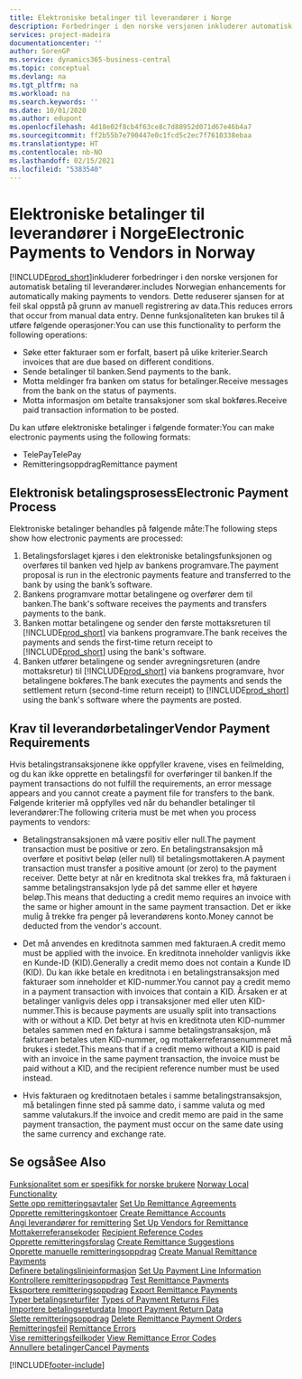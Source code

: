 ```yaml
---
title: Elektroniske betalinger til leverandører i Norge
description: Forbedringer i den norske versjonen inkluderer automatisk betaling til leverandører.
services: project-madeira
documentationcenter: ''
author: SorenGP
ms.service: dynamics365-business-central
ms.topic: conceptual
ms.devlang: na
ms.tgt_pltfrm: na
ms.workload: na
ms.search.keywords: ''
ms.date: 10/01/2020
ms.author: edupont
ms.openlocfilehash: 4d18e02f8cb4f63ce8c7d88952d071d67e46b4a7
ms.sourcegitcommit: ff2b55b7e790447e0c1fcd5c2ec7f7610338ebaa
ms.translationtype: HT
ms.contentlocale: nb-NO
ms.lasthandoff: 02/15/2021
ms.locfileid: "5383540"
---
```

# <a name="electronic-payments-to-vendors-in-norway"></a><span data-ttu-id="142a4-103">Elektroniske betalinger til leverandører i Norge</span><span class="sxs-lookup"><span data-stu-id="142a4-103">Electronic Payments to Vendors in Norway</span></span>
[!INCLUDE[prod_short](../../includes/prod_short.md)]<span data-ttu-id="142a4-104">inkluderer forbedringer i den norske versjonen for automatisk betaling til leverandører.</span><span class="sxs-lookup"><span data-stu-id="142a4-104">includes Norwegian enhancements for automatically making payments to vendors.</span></span> <span data-ttu-id="142a4-105">Dette reduserer sjansen for at feil skal oppstå på grunn av manuell registrering av data.</span><span class="sxs-lookup"><span data-stu-id="142a4-105">This reduces errors that occur from manual data entry.</span></span> <span data-ttu-id="142a4-106">Denne funksjonaliteten kan brukes til å utføre følgende operasjoner:</span><span class="sxs-lookup"><span data-stu-id="142a4-106">You can use this functionality to perform the following operations:</span></span>  

- <span data-ttu-id="142a4-107">Søke etter fakturaer som er forfalt, basert på ulike kriterier.</span><span class="sxs-lookup"><span data-stu-id="142a4-107">Search invoices that are due based on different conditions.</span></span>  
- <span data-ttu-id="142a4-108">Sende betalinger til banken.</span><span class="sxs-lookup"><span data-stu-id="142a4-108">Send payments to the bank.</span></span>  
- <span data-ttu-id="142a4-109">Motta meldinger fra banken om status for betalinger.</span><span class="sxs-lookup"><span data-stu-id="142a4-109">Receive messages from the bank on the status of payments.</span></span>  
- <span data-ttu-id="142a4-110">Motta informasjon om betalte transaksjoner som skal bokføres.</span><span class="sxs-lookup"><span data-stu-id="142a4-110">Receive paid transaction information to be posted.</span></span>  

<span data-ttu-id="142a4-111">Du kan utføre elektroniske betalinger i følgende formater:</span><span class="sxs-lookup"><span data-stu-id="142a4-111">You can make electronic payments using the following formats:</span></span>  

- <span data-ttu-id="142a4-112">TelePay</span><span class="sxs-lookup"><span data-stu-id="142a4-112">TelePay</span></span>  
- <span data-ttu-id="142a4-113">Remitteringsoppdrag</span><span class="sxs-lookup"><span data-stu-id="142a4-113">Remittance payment</span></span>  

## <a name="electronic-payment-process"></a><span data-ttu-id="142a4-114">Elektronisk betalingsprosess</span><span class="sxs-lookup"><span data-stu-id="142a4-114">Electronic Payment Process</span></span>  
<span data-ttu-id="142a4-115">Elektroniske betalinger behandles på følgende måte:</span><span class="sxs-lookup"><span data-stu-id="142a4-115">The following steps show how electronic payments are processed:</span></span>  

1.  <span data-ttu-id="142a4-116">Betalingsforslaget kjøres i den elektroniske betalingsfunksjonen og overføres til banken ved hjelp av bankens programvare.</span><span class="sxs-lookup"><span data-stu-id="142a4-116">The payment proposal is run in the electronic payments feature and transferred to the bank by using the bank’s software.</span></span>  
2.  <span data-ttu-id="142a4-117">Bankens programvare mottar betalingene og overfører dem til banken.</span><span class="sxs-lookup"><span data-stu-id="142a4-117">The bank's software receives the payments and transfers payments to the bank.</span></span>  
3.  <span data-ttu-id="142a4-118">Banken mottar betalingene og sender den første mottaksreturen til [!INCLUDE[prod_short](../../includes/prod_short.md)] via bankens programvare.</span><span class="sxs-lookup"><span data-stu-id="142a4-118">The bank receives the payments and sends the first-time return receipt to [!INCLUDE[prod_short](../../includes/prod_short.md)] using the bank's software.</span></span>  
4.  <span data-ttu-id="142a4-119">Banken utfører betalingene og sender avregningsreturen (andre mottaksretur) til [!INCLUDE[prod_short](../../includes/prod_short.md)] via bankens programvare, hvor betalingene bokføres.</span><span class="sxs-lookup"><span data-stu-id="142a4-119">The bank executes the payments and sends the settlement return (second-time return receipt) to [!INCLUDE[prod_short](../../includes/prod_short.md)] using the bank's software where the payments are posted.</span></span>  

## <a name="vendor-payment-requirements"></a><span data-ttu-id="142a4-120">Krav til leverandørbetalinger</span><span class="sxs-lookup"><span data-stu-id="142a4-120">Vendor Payment Requirements</span></span>  
<span data-ttu-id="142a4-121">Hvis betalingstransaksjonene ikke oppfyller kravene, vises en feilmelding, og du kan ikke opprette en betalingsfil for overføringer til banken.</span><span class="sxs-lookup"><span data-stu-id="142a4-121">If the payment transactions do not fulfill the requirements, an error message appears and you cannot create a payment file for transfers to the bank.</span></span> <span data-ttu-id="142a4-122">Følgende kriterier må oppfylles ved når du behandler betalinger til leverandører:</span><span class="sxs-lookup"><span data-stu-id="142a4-122">The following criteria must be met when you process payments to vendors:</span></span>  

- <span data-ttu-id="142a4-123">Betalingstransaksjonen må være positiv eller null.</span><span class="sxs-lookup"><span data-stu-id="142a4-123">The payment transaction must be positive or zero.</span></span> <span data-ttu-id="142a4-124">En betalingstransaksjon må overføre et positivt beløp (eller null) til betalingsmottakeren.</span><span class="sxs-lookup"><span data-stu-id="142a4-124">A payment transaction must transfer a positive amount (or zero) to the payment receiver.</span></span> <span data-ttu-id="142a4-125">Dette betyr at når en kreditnota skal trekkes fra, må fakturaen i samme betalingstransaksjon lyde på det samme eller et høyere beløp.</span><span class="sxs-lookup"><span data-stu-id="142a4-125">This means that deducting a credit memo requires an invoice with the same or higher amount in the same payment transaction.</span></span> <span data-ttu-id="142a4-126">Det er ikke mulig å trekke fra penger på leverandørens konto.</span><span class="sxs-lookup"><span data-stu-id="142a4-126">Money cannot be deducted from the vendor's account.</span></span>  

- <span data-ttu-id="142a4-127">Det må anvendes en kreditnota sammen med fakturaen.</span><span class="sxs-lookup"><span data-stu-id="142a4-127">A credit memo must be applied with the invoice.</span></span> <span data-ttu-id="142a4-128">En kreditnota inneholder vanligvis ikke en Kunde-ID (KID).</span><span class="sxs-lookup"><span data-stu-id="142a4-128">Generally a credit memo does not contain a Kunde ID (KID).</span></span> <span data-ttu-id="142a4-129">Du kan ikke betale en kreditnota i en betalingstransaksjon med fakturaer som inneholder et KID-nummer.</span><span class="sxs-lookup"><span data-stu-id="142a4-129">You cannot pay a credit memo in a payment transaction with invoices that contain a KID.</span></span> <span data-ttu-id="142a4-130">Årsaken er at betalinger vanligvis deles opp i transaksjoner med eller uten KID-nummer.</span><span class="sxs-lookup"><span data-stu-id="142a4-130">This is because payments are usually split into transactions with or without a KID.</span></span> <span data-ttu-id="142a4-131">Det betyr at hvis en kreditnota uten KID-nummer betales sammen med en faktura i samme betalingstransaksjon, må fakturaen betales uten KID-nummer, og mottakerreferansenummeret må brukes i stedet.</span><span class="sxs-lookup"><span data-stu-id="142a4-131">This means that if a credit memo without a KID is paid with an invoice in the same payment transaction, the invoice must be paid without a KID, and the recipient reference number must be used instead.</span></span>  

- <span data-ttu-id="142a4-132">Hvis fakturaen og kreditnotaen betales i samme betalingstransaksjon, må betalingen finne sted på samme dato, i samme valuta og med samme valutakurs.</span><span class="sxs-lookup"><span data-stu-id="142a4-132">If the invoice and credit memo are paid in the same payment transaction, the payment must occur on the same date using the same currency and exchange rate.</span></span>  

## <a name="see-also"></a><span data-ttu-id="142a4-133">Se også</span><span class="sxs-lookup"><span data-stu-id="142a4-133">See Also</span></span>  
 <span data-ttu-id="142a4-134">[Funksjonalitet som er spesifikk for norske brukere](norway-local-functionality.md) </span><span class="sxs-lookup"><span data-stu-id="142a4-134">[Norway Local Functionality](norway-local-functionality.md) </span></span>  
 <span data-ttu-id="142a4-135">[Sette opp remitteringsavtaler](how-to-set-up-remittance-agreements.md) </span><span class="sxs-lookup"><span data-stu-id="142a4-135">[Set Up Remittance Agreements](how-to-set-up-remittance-agreements.md) </span></span>  
 <span data-ttu-id="142a4-136">[Opprette remitteringskontoer](how-to-create-remittance-accounts.md) </span><span class="sxs-lookup"><span data-stu-id="142a4-136">[Create Remittance Accounts](how-to-create-remittance-accounts.md) </span></span>  
 <span data-ttu-id="142a4-137">[Angi leverandører for remittering](how-to-set-up-vendors-for-remittance.md) </span><span class="sxs-lookup"><span data-stu-id="142a4-137">[Set Up Vendors for Remittance](how-to-set-up-vendors-for-remittance.md) </span></span>  
 <span data-ttu-id="142a4-138">[Mottakerreferansekoder](recipient-reference-codes.md) </span><span class="sxs-lookup"><span data-stu-id="142a4-138">[Recipient Reference Codes](recipient-reference-codes.md) </span></span>  
 <span data-ttu-id="142a4-139">[Opprette remitteringsforslag](how-to-create-remittance-suggestions.md) </span><span class="sxs-lookup"><span data-stu-id="142a4-139">[Create Remittance Suggestions](how-to-create-remittance-suggestions.md) </span></span>  
 <span data-ttu-id="142a4-140">[Opprette manuelle remitteringsoppdrag](how-to-create-manual-remittance-payments.md) </span><span class="sxs-lookup"><span data-stu-id="142a4-140">[Create Manual Remittance Payments](how-to-create-manual-remittance-payments.md) </span></span>  
 <span data-ttu-id="142a4-141">[Definere betalingslinjeinformasjon](how-to-set-up-payment-line-information.md) </span><span class="sxs-lookup"><span data-stu-id="142a4-141">[Set Up Payment Line Information](how-to-set-up-payment-line-information.md) </span></span>  
 <span data-ttu-id="142a4-142">[Kontrollere remitteringsoppdrag](how-to-test-remittance-payments.md) </span><span class="sxs-lookup"><span data-stu-id="142a4-142">[Test Remittance Payments](how-to-test-remittance-payments.md) </span></span>  
 <span data-ttu-id="142a4-143">[Eksportere remitteringsoppdrag](how-to-export-remittance-payments.md) </span><span class="sxs-lookup"><span data-stu-id="142a4-143">[Export Remittance Payments](how-to-export-remittance-payments.md) </span></span>  
 <span data-ttu-id="142a4-144">[Typer betalingsreturfiler](types-of-payment-returns-files.md) </span><span class="sxs-lookup"><span data-stu-id="142a4-144">[Types of Payment Returns Files](types-of-payment-returns-files.md) </span></span>  
 <span data-ttu-id="142a4-145">[Importere betalingsreturdata](how-to-import-payment-return-data.md) </span><span class="sxs-lookup"><span data-stu-id="142a4-145">[Import Payment Return Data](how-to-import-payment-return-data.md) </span></span>  
 <span data-ttu-id="142a4-146">[Slette remitteringsoppdrag](how-to-delete-remittance-payment-orders.md) </span><span class="sxs-lookup"><span data-stu-id="142a4-146">[Delete Remittance Payment Orders](how-to-delete-remittance-payment-orders.md) </span></span>  
 <span data-ttu-id="142a4-147">[Remitteringsfeil](remittance-errors.md) </span><span class="sxs-lookup"><span data-stu-id="142a4-147">[Remittance Errors](remittance-errors.md) </span></span>  
 <span data-ttu-id="142a4-148">[Vise remitteringsfeilkoder](how-to-view-remittance-error-codes.md) </span><span class="sxs-lookup"><span data-stu-id="142a4-148">[View Remittance Error Codes](how-to-view-remittance-error-codes.md) </span></span>  
 [<span data-ttu-id="142a4-149">Annullere betalinger</span><span class="sxs-lookup"><span data-stu-id="142a4-149">Cancel Payments</span></span>](how-to-cancel-payments.md)


[!INCLUDE[footer-include](../../includes/footer-banner.md)]